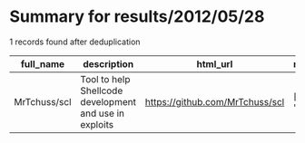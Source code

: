 
# Summary for results/2012/05/28
    
1 records found after deduplication

| full_name | description | html_url | matched_list | matched_count | pushed_at | size | stargazers_count | language | forks_count |
|--------------|--------------------------------------------------------|---------------------------------|--------------------------|-----------------|---------------------------|--------|--------------------|------------|---------------|
| MrTchuss/scl | Tool to help Shellcode development and use in exploits | https://github.com/MrTchuss/scl | ['exploit', 'shellcode'] | 2 | 2012-05-28 16:44:47+00:00 | 100 | 5 | C | 3 |
